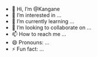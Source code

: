 - 👋 Hi, I’m @Kangane
- 👀 I’m interested in ...
- 🌱 I’m currently learning ...
- 💞️ I’m looking to collaborate on ...
- 📫 How to reach me ...
- 😄 Pronouns: ...
- ⚡ Fun fact: ...

<!---
Kangane/Kangane is a ✨ special ✨ repository because its `README.md` (this file) appears on your GitHub profile.
You can click the Preview link to take a look at your changes.
--->
